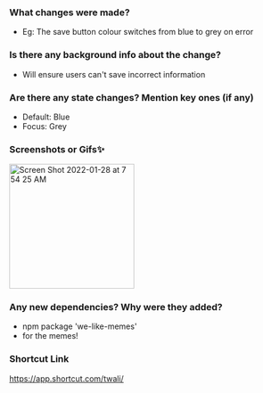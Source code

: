 ### What changes were made?
- Eg: The save button colour switches from blue to grey on error

### Is there any background info about the change?
- Will ensure users can't save incorrect information

### Are there any state changes? Mention key ones (if any)
- Default: Blue
- Focus: Grey

### Screenshots or Gifs✨
<img width="224" alt="Screen Shot 2022-01-28 at 7 54 25 AM" src="https://user-images.githubusercontent.com/16668970/154747093-502817f2-33c8-4197-972d-0d7eb039cfbb.png">

### Any new dependencies? Why were they added?
- npm package 'we-like-memes'
- for the memes!

### Shortcut Link

https://app.shortcut.com/twali/
